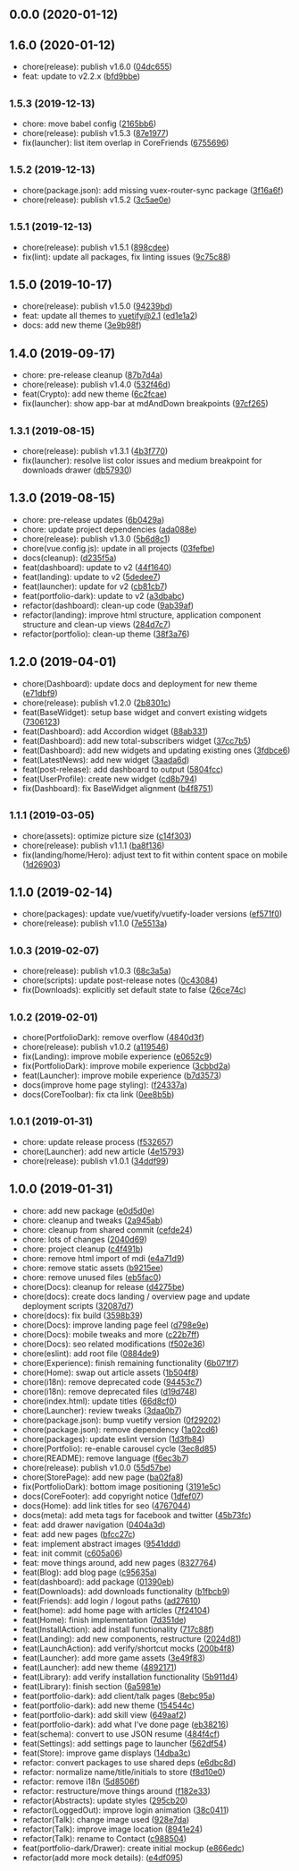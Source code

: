 ## 0.0.0 (2020-01-12)




## 1.6.0 (2020-01-12)

* chore(release): publish v1.6.0 ([04dc655](https://github.com/johnleider/material-kit/commit/04dc655))
* feat: update to v2.2.x ([bfd9bbe](https://github.com/johnleider/material-kit/commit/bfd9bbe))



## <small>1.5.3 (2019-12-13)</small>

* chore: move babel config ([2165bb6](https://github.com/johnleider/material-kit/commit/2165bb6))
* chore(release): publish v1.5.3 ([87e1977](https://github.com/johnleider/material-kit/commit/87e1977))
* fix(launcher): list item overlap in CoreFriends ([6755696](https://github.com/johnleider/material-kit/commit/6755696))



## <small>1.5.2 (2019-12-13)</small>

* chore(package.json): add missing vuex-router-sync package ([3f16a6f](https://github.com/johnleider/material-kit/commit/3f16a6f))
* chore(release): publish v1.5.2 ([3c5ae0e](https://github.com/johnleider/material-kit/commit/3c5ae0e))



## <small>1.5.1 (2019-12-13)</small>

* chore(release): publish v1.5.1 ([898cdee](https://github.com/johnleider/material-kit/commit/898cdee))
* fix(lint): update all packages, fix linting issues ([9c75c88](https://github.com/johnleider/material-kit/commit/9c75c88))



## 1.5.0 (2019-10-17)

* chore(release): publish v1.5.0 ([94239bd](https://github.com/johnleider/material-kit/commit/94239bd))
* feat: update all themes to vuetify@2.1 ([ed1e1a2](https://github.com/johnleider/material-kit/commit/ed1e1a2))
* docs: add new theme ([3e9b98f](https://github.com/johnleider/material-kit/commit/3e9b98f))



## 1.4.0 (2019-09-17)

* chore: pre-release cleanup ([87b7d4a](https://github.com/johnleider/material-kit/commit/87b7d4a))
* chore(release): publish v1.4.0 ([532f46d](https://github.com/johnleider/material-kit/commit/532f46d))
* feat(Crypto): add new theme ([6c2fcae](https://github.com/johnleider/material-kit/commit/6c2fcae))
* fix(launcher): show app-bar at mdAndDown breakpoints ([97cf265](https://github.com/johnleider/material-kit/commit/97cf265))



## <small>1.3.1 (2019-08-15)</small>

* chore(release): publish v1.3.1 ([4b3f770](https://github.com/johnleider/material-kit/commit/4b3f770))
* fix(launcher): resolve list color issues and medium breakpoint for downloads drawer ([db57930](https://github.com/johnleider/material-kit/commit/db57930))



## 1.3.0 (2019-08-15)

* chore: pre-release updates ([6b0429a](https://github.com/johnleider/material-kit/commit/6b0429a))
* chore: update project dependencies ([ada088e](https://github.com/johnleider/material-kit/commit/ada088e))
* chore(release): publish v1.3.0 ([5b6d8c1](https://github.com/johnleider/material-kit/commit/5b6d8c1))
* chore(vue.config.js): update in all projects ([03fefbe](https://github.com/johnleider/material-kit/commit/03fefbe))
* docs(cleanup): ([d235f5a](https://github.com/johnleider/material-kit/commit/d235f5a))
* feat(dashboard): update to v2 ([44f1640](https://github.com/johnleider/material-kit/commit/44f1640))
* feat(landing): update to v2 ([5dedee7](https://github.com/johnleider/material-kit/commit/5dedee7))
* feat(launcher): update for v2 ([cb81cb7](https://github.com/johnleider/material-kit/commit/cb81cb7))
* feat(portfolio-dark): update to v2 ([a3dbabc](https://github.com/johnleider/material-kit/commit/a3dbabc))
* refactor(dashboard): clean-up code ([9ab39af](https://github.com/johnleider/material-kit/commit/9ab39af))
* refactor(landing): improve html structure, application component structure and clean-up views ([284d7c7](https://github.com/johnleider/material-kit/commit/284d7c7))
* refactor(portfolio): clean-up theme ([38f3a76](https://github.com/johnleider/material-kit/commit/38f3a76))



## 1.2.0 (2019-04-01)

* chore(Dashboard): update docs and deployment for new theme ([e71dbf9](https://github.com/johnleider/material-kit/commit/e71dbf9))
* chore(release): publish v1.2.0 ([2b8301c](https://github.com/johnleider/material-kit/commit/2b8301c))
* feat(BaseWidget): setup base widget and convert existing widgets ([7306123](https://github.com/johnleider/material-kit/commit/7306123))
* feat(Dashboard): add Accordion widget ([88ab331](https://github.com/johnleider/material-kit/commit/88ab331))
* feat(Dashboard): add new total-subscribers widget ([37cc7b5](https://github.com/johnleider/material-kit/commit/37cc7b5))
* feat(Dashboard): add new widgets and updating existing ones ([3fdbce6](https://github.com/johnleider/material-kit/commit/3fdbce6))
* feat(LatestNews): add new widget ([3aada6d](https://github.com/johnleider/material-kit/commit/3aada6d))
* feat(post-release): add dashboard to output ([5804fcc](https://github.com/johnleider/material-kit/commit/5804fcc))
* feat(UserProfile): create new widget ([cd8b794](https://github.com/johnleider/material-kit/commit/cd8b794))
* fix(Dashboard): fix BaseWidget alignment ([b4f8751](https://github.com/johnleider/material-kit/commit/b4f8751))



## <small>1.1.1 (2019-03-05)</small>

* chore(assets): optimize picture size ([c14f303](https://github.com/johnleider/material-kit/commit/c14f303))
* chore(release): publish v1.1.1 ([ba8f136](https://github.com/johnleider/material-kit/commit/ba8f136))
* fix(landing/home/Hero): adjust text to fit within content space on mobile ([1d26903](https://github.com/johnleider/material-kit/commit/1d26903))



## 1.1.0 (2019-02-14)

* chore(packages): update vue/vuetify/vuetify-loader versions ([ef571f0](https://github.com/johnleider/material-kit/commit/ef571f0))
* chore(release): publish v1.1.0 ([7e5513a](https://github.com/johnleider/material-kit/commit/7e5513a))



## <small>1.0.3 (2019-02-07)</small>

* chore(release): publish v1.0.3 ([68c3a5a](https://github.com/johnleider/material-kit/commit/68c3a5a))
* chore(scripts): update post-release notes ([0c43084](https://github.com/johnleider/material-kit/commit/0c43084))
* fix(Downloads): explicitly set default state to false ([26ce74c](https://github.com/johnleider/material-kit/commit/26ce74c))



## <small>1.0.2 (2019-02-01)</small>

* chore(PortfolioDark): remove overflow ([4840d3f](https://github.com/johnleider/material-kit/commit/4840d3f))
* chore(release): publish v1.0.2 ([a119546](https://github.com/johnleider/material-kit/commit/a119546))
* fix(Landing): improve mobile experience ([e0652c9](https://github.com/johnleider/material-kit/commit/e0652c9))
* fix(PortfolioDark): improve mobile experience ([3cbbd2a](https://github.com/johnleider/material-kit/commit/3cbbd2a))
* feat(Launcher): improve mobile experience ([b7d3573](https://github.com/johnleider/material-kit/commit/b7d3573))
* docs(improve home page styling): ([f24337a](https://github.com/johnleider/material-kit/commit/f24337a))
* docs(CoreToolbar): fix cta link ([0ee8b5b](https://github.com/johnleider/material-kit/commit/0ee8b5b))



## <small>1.0.1 (2019-01-31)</small>

* chore: update release process ([f532657](https://github.com/johnleider/material-kit/commit/f532657))
* chore(Launcher): add new article ([4e15793](https://github.com/johnleider/material-kit/commit/4e15793))
* chore(release): publish v1.0.1 ([34ddf99](https://github.com/johnleider/material-kit/commit/34ddf99))



## 1.0.0 (2019-01-31)

* chore: add new package ([e0d5d0e](https://github.com/johnleider/material-kit/commit/e0d5d0e))
* chore: cleanup and tweaks ([2a945ab](https://github.com/johnleider/material-kit/commit/2a945ab))
* chore: cleanup from shared commit ([cefde24](https://github.com/johnleider/material-kit/commit/cefde24))
* chore: lots of changes ([2040d69](https://github.com/johnleider/material-kit/commit/2040d69))
* chore: project cleanup ([c4f491b](https://github.com/johnleider/material-kit/commit/c4f491b))
* chore: remove html import of mdi ([e4a71d9](https://github.com/johnleider/material-kit/commit/e4a71d9))
* chore: remove static assets ([b9215ee](https://github.com/johnleider/material-kit/commit/b9215ee))
* chore: remove unused files ([eb5fac0](https://github.com/johnleider/material-kit/commit/eb5fac0))
* chore(Docs): cleanup for release ([d4275be](https://github.com/johnleider/material-kit/commit/d4275be))
* chore(docs): create docs landing / overview page and update deployment scripts ([32087d7](https://github.com/johnleider/material-kit/commit/32087d7))
* chore(docs): fix build ([3598b39](https://github.com/johnleider/material-kit/commit/3598b39))
* chore(Docs): improve landing page feel ([d798e9e](https://github.com/johnleider/material-kit/commit/d798e9e))
* chore(Docs): mobile tweaks and more ([c22b7ff](https://github.com/johnleider/material-kit/commit/c22b7ff))
* chore(Docs): seo related modifications ([f502e36](https://github.com/johnleider/material-kit/commit/f502e36))
* chore(eslint): add root file ([0884de9](https://github.com/johnleider/material-kit/commit/0884de9))
* chore(Experience): finish remaining functionality ([6b071f7](https://github.com/johnleider/material-kit/commit/6b071f7))
* chore(Home): swap out article assets ([1b504f8](https://github.com/johnleider/material-kit/commit/1b504f8))
* chore(i18n): remove deprecated code ([94453c7](https://github.com/johnleider/material-kit/commit/94453c7))
* chore(i18n): remove deprecated files ([d19d748](https://github.com/johnleider/material-kit/commit/d19d748))
* chore(index.html): update titles ([66d8cf0](https://github.com/johnleider/material-kit/commit/66d8cf0))
* chore(Launcher): review tweaks ([3daa0b7](https://github.com/johnleider/material-kit/commit/3daa0b7))
* chore(package.json): bump vuetify version ([0f29202](https://github.com/johnleider/material-kit/commit/0f29202))
* chore(package.json): remove dependency ([1a02cd6](https://github.com/johnleider/material-kit/commit/1a02cd6))
* chore(packages): update eslint version ([1d3fb84](https://github.com/johnleider/material-kit/commit/1d3fb84))
* chore(Portfolio): re-enable carousel cycle ([3ec8d85](https://github.com/johnleider/material-kit/commit/3ec8d85))
* chore(README): remove language ([f6ec3b7](https://github.com/johnleider/material-kit/commit/f6ec3b7))
* chore(release): publish v1.0.0 ([55d57be](https://github.com/johnleider/material-kit/commit/55d57be))
* chore(StorePage): add new page ([ba02fa8](https://github.com/johnleider/material-kit/commit/ba02fa8))
* fix(PortfolioDark): bottom image positioning ([3191e5c](https://github.com/johnleider/material-kit/commit/3191e5c))
* docs(CoreFooter): add copyright notice ([1dfef07](https://github.com/johnleider/material-kit/commit/1dfef07))
* docs(Home): add link titles for seo ([4767044](https://github.com/johnleider/material-kit/commit/4767044))
* docs(meta): add meta tags for facebook and twitter ([45b73fc](https://github.com/johnleider/material-kit/commit/45b73fc))
* feat: add drawer navigation ([0404a3d](https://github.com/johnleider/material-kit/commit/0404a3d))
* feat: add new pages ([bfcc27c](https://github.com/johnleider/material-kit/commit/bfcc27c))
* feat: implement abstract images ([9541ddd](https://github.com/johnleider/material-kit/commit/9541ddd))
* feat: init commit ([c605a06](https://github.com/johnleider/material-kit/commit/c605a06))
* feat: move things around, add new pages ([8327764](https://github.com/johnleider/material-kit/commit/8327764))
* feat(Blog): add blog page ([c95635a](https://github.com/johnleider/material-kit/commit/c95635a))
* feat(dashboard): add package ([01390eb](https://github.com/johnleider/material-kit/commit/01390eb))
* feat(Downloads): add downloads functionality ([b1fbcb9](https://github.com/johnleider/material-kit/commit/b1fbcb9))
* feat(Friends): add login / logout paths ([ad27610](https://github.com/johnleider/material-kit/commit/ad27610))
* feat(home): add home page with articles ([7f24104](https://github.com/johnleider/material-kit/commit/7f24104))
* feat(Home): finish implementation ([7d351de](https://github.com/johnleider/material-kit/commit/7d351de))
* feat(InstallAction): add install functionality ([717c88f](https://github.com/johnleider/material-kit/commit/717c88f))
* feat(Landing): add new components, restructure ([2024d81](https://github.com/johnleider/material-kit/commit/2024d81))
* feat(LaunchAction): add verify/shortcut mocks ([200b4f8](https://github.com/johnleider/material-kit/commit/200b4f8))
* feat(Launcher): add more game assets ([3e49f83](https://github.com/johnleider/material-kit/commit/3e49f83))
* feat(Launcher): add new theme ([4892171](https://github.com/johnleider/material-kit/commit/4892171))
* feat(Library): add verify installation functionality ([5b911d4](https://github.com/johnleider/material-kit/commit/5b911d4))
* feat(Library): finish section ([6a5981e](https://github.com/johnleider/material-kit/commit/6a5981e))
* feat(portfolio-dark): add client/talk pages ([8ebc95a](https://github.com/johnleider/material-kit/commit/8ebc95a))
* feat(portfolio-dark): add new theme ([154544c](https://github.com/johnleider/material-kit/commit/154544c))
* feat(portfolio-dark): add skill view ([649aaf2](https://github.com/johnleider/material-kit/commit/649aaf2))
* feat(portfolio-dark): add what I've done page ([eb38216](https://github.com/johnleider/material-kit/commit/eb38216))
* feat(schema): convert to use JSON resume ([484f4cf](https://github.com/johnleider/material-kit/commit/484f4cf))
* feat(Settings): add settings page to launcher ([562df54](https://github.com/johnleider/material-kit/commit/562df54))
* feat(Store): improve game displays ([14dba3c](https://github.com/johnleider/material-kit/commit/14dba3c))
* refactor: convert packages to use shared deps ([e6dbc8d](https://github.com/johnleider/material-kit/commit/e6dbc8d))
* refactor: normalize name/title/initials to store ([f8d10e0](https://github.com/johnleider/material-kit/commit/f8d10e0))
* refactor: remove i18n ([5d8506f](https://github.com/johnleider/material-kit/commit/5d8506f))
* refactor: restructure/move things around ([f182e33](https://github.com/johnleider/material-kit/commit/f182e33))
* refactor(Abstracts): update styles ([295cb20](https://github.com/johnleider/material-kit/commit/295cb20))
* refactor(LoggedOut): improve login animation ([38c0411](https://github.com/johnleider/material-kit/commit/38c0411))
* refactor(Talk): change image used ([928e7da](https://github.com/johnleider/material-kit/commit/928e7da))
* refactor(Talk): improve image location ([8941e24](https://github.com/johnleider/material-kit/commit/8941e24))
* refactor(Talk): rename to Contact ([c988504](https://github.com/johnleider/material-kit/commit/c988504))
* feat(portfolio-dark/Drawer): create initial mockup ([e866edc](https://github.com/johnleider/material-kit/commit/e866edc))
* refactor(add more mock details): ([e4df095](https://github.com/johnleider/material-kit/commit/e4df095))



